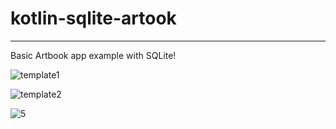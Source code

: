 # kotlin-sqlite-artook
----------------------

Basic Artbook app example with SQLite!


![template1](https://user-images.githubusercontent.com/84986629/145851719-4f6b45fb-ad5b-4b0a-aca0-cc0ba6e94195.jpg)

![template2](https://user-images.githubusercontent.com/84986629/145851853-d3819be7-b8dd-456e-91fb-af30cc737037.jpg)

![5](https://user-images.githubusercontent.com/84986629/145851929-5937b632-e105-4bad-bd57-d797329667d4.png)
